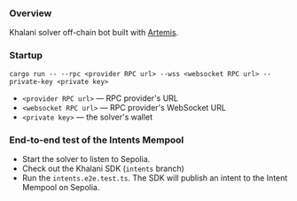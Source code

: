 ### Overview
Khalani solver off-chain bot built with [Artemis](https://github.com/paradigmxyz/artemis).

### Startup
```shell
cargo run -- --rpc <provider RPC url> --wss <websocket RPC url> --private-key <private key>
```

- `<provider RPC url>` — RPC provider's URL 
- `<websocket RPC url>` — RPC provider's WebSocket URL
- `<private key>` — the solver's wallet

### End-to-end test of the Intents Mempool
- Start the solver to listen to Sepolia.
- Check out the Khalani SDK (`intents` branch)
- Run the `intents.e2e.test.ts`. The SDK will publish an intent to the Intent Mempool on Sepolia.